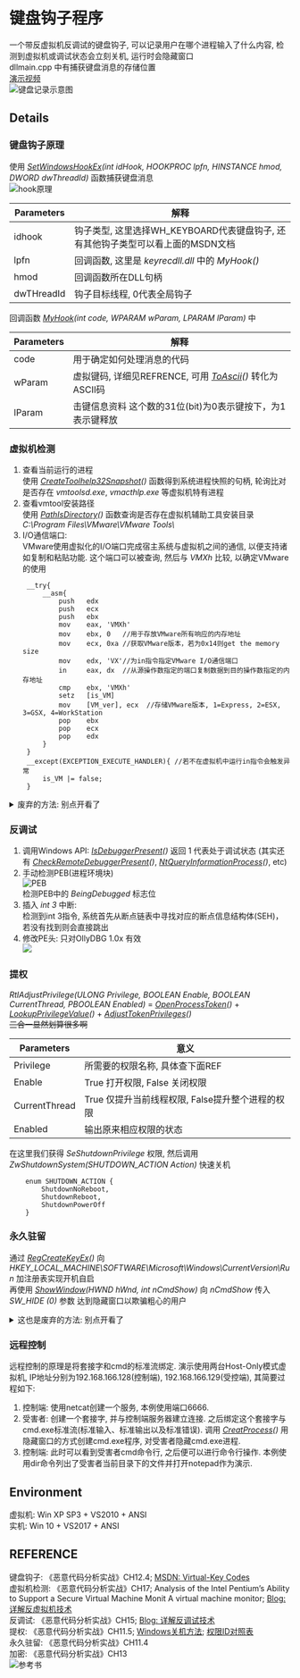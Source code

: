 # 键盘钩子程序
一个带反虚拟机反调试的键盘钩子, 可以记录用户在哪个进程输入了什么内容, 检测到虚拟机或调试状态会立刻关机, 运行时会隐藏窗口  
dllmain.cpp 中有捕获键盘消息的存储位置  
[演示视频](https://github.com/Marsman1996/PoSS/issues/12)  
![键盘记录示意图](./pic/test.png)  

## Details
### 键盘钩子原理
使用 *[SetWindowsHookEx](https://docs.microsoft.com/en-us/windows/desktop/api/winuser/nf-winuser-setwindowshookexa)(int idHook, HOOKPROC lpfn, HINSTANCE hmod, DWORD dwThreadId)* 函数捕获键盘消息  
![hook原理](./pic/hook.PNG)  

| Parameters | 解释                                                                            |
| ---------- | ------------------------------------------------------------------------------- |
| idhook     | 钩子类型, 这里选择WH_KEYBOARD代表键盘钩子, 还有其他钩子类型可以看上面的MSDN文档 |
| lpfn       | 回调函数, 这里是 *keyrecdll.dll* 中的 *MyHook()*                                |
| hmod       | 回调函数所在DLL句柄                                                             |
| dwTHreadId | 钩子目标线程, 0代表全局钩子                                                     |

回调函数 *[MyHook](https://msdn.microsoft.com/en-us/library/windows/desktop/ms644984%28v=vs.85%29.aspx?f=255&MSPPError=-2147217396)(int code, WPARAM wParam, LPARAM lParam)* 中  

| Parameters | 解释                                                          |
| ---------- | ------------------------------------------------------------- |
| code       | 用于确定如何处理消息的代码                                    |
| wParam     | 虚拟键码, 详细见REFRENCE, 可用 *[ToAscii][1]()* 转化为ASCII码 |
| lParam     | 击键信息资料 这个数的31位(bit)为0表示键按下，为1表示键释放    |

### 虚拟机检测
1. 查看当前运行的进程  
   使用 *[CreateToolhelp32Snapshot](https://docs.microsoft.com/zh-cn/windows/desktop/api/tlhelp32/nf-tlhelp32-createtoolhelp32snapshot)()* 函数得到系统进程快照的句柄, 轮询比对是否存在 *vmtoolsd.exe*, *vmacthlp.exe* 等虚拟机特有进程
2. 查看vmtool安装路径  
   使用 *[PathIsDirectory](https://docs.microsoft.com/zh-cn/windows/desktop/api/shlwapi/nf-shlwapi-pathisdirectorya)()* 函数查询是否存在虚拟机辅助工具安装目录 *C:\\Program Files\\VMware\\VMware Tools\\*
3. I/O通信端口:  
   VMware使用虚拟化的I/O端口完成宿主系统与虚拟机之间的通信, 以便支持诸如复制和粘贴功能. 这个端口可以被查询, 然后与 *VMXh* 比较, 以确定VMware的使用  
   ```
    __try{
        __asm{
            push   edx
            push   ecx
            push   ebx 
            mov    eax, 'VMXh'
            mov    ebx, 0   //用于存放VMware所有响应的内存地址
            mov    ecx, 0xa //获取VMware版本，若为0x14则get the memory size
            mov    edx, 'VX'//为in指令指定VMware I/O通信端口
            in     eax, dx  //从源操作数指定的端口复制数据到目的操作数指定的内存地址
            cmp    ebx, 'VMXh' 
            setz   [is_VM] 
            mov    [VM_ver], ecx  //存储VMware版本, 1=Express, 2=ESX, 3=GSX, 4=WorkStation
            pop    ebx
            pop    ecx
            pop    edx
        }
    }
    __except(EXCEPTION_EXECUTE_HANDLER){ //若不在虚拟机中运行in指令会触发异常
        is_VM |= false;
    }
   ```

<details>
    <summary>废弃的方法: 别点开看了</summary>
    <p> 
        <s>查看MAC</s>: 真实机器上也会有VMware网卡 </br>
        <s>Red Pill</s>: 多核机器可能会出现问题 </br>
        <s>No Pill</s>: 没生效? </br> 
        <s>str</s>: 没生效?
    </p>
</details>

### 反调试
1. 调用Windows API: 
   *[IsDebuggerPresent](https://msdn.microsoft.com/en-us/library/windows/desktop/ms680345%28v=vs.85%29.aspx?f=255&MSPPError=-2147217396)()* 
    返回 1 代表处于调试状态
   (其实还有 *[CheckRemoteDebuggerPresent](https://msdn.microsoft.com/en-us/library/windows/desktop/ms679280(v=vs.85).aspx)()*, 
   *[NtQueryInformationProcess](https://docs.microsoft.com/en-us/windows/desktop/api/winternl/nf-winternl-ntqueryinformationprocess)()*, etc)  
2. 手动检测PEB(进程环境块)  
   ![PEB](./pic/PEB.png)  
   检测PEB中的 *BeingDebugged* 标志位
3. 插入 *int 3* 中断:  
   检测到int 3指令, 系统首先从断点链表中寻找对应的断点信息结构体(SEH)，若没有找到则会直接跳出  
4. 修改PE头: 只对OllyDBG 1.0x 有效  
   ![](./pic/PE_exploit.png)
### 提权
*RtlAdjustPrivilege(ULONG Privilege, BOOLEAN Enable, BOOLEAN CurrentThread, PBOOLEAN Enabled)* = 
*[OpenProcessToken](https://docs.microsoft.com/en-us/windows/desktop/api/processthreadsapi/nf-processthreadsapi-openprocesstoken)()* + 
*[LookupPrivilegeValue](https://docs.microsoft.com/en-us/windows/desktop/api/winbase/nf-winbase-lookupprivilegevaluea)()* + 
*[AdjustTokenPrivileges](https://docs.microsoft.com/en-us/windows/desktop/api/securitybaseapi/nf-securitybaseapi-adjusttokenprivileges)()*  
~~三合一显然划算很多啊~~  

| Parameters    | 意义                                             |
| ------------- | ------------------------------------------------ |
| Privilege     | 所需要的权限名称, 具体查下面REF                  |
| Enable        | True 打开权限, False 关闭权限                    |
| CurrentThread | True 仅提升当前线程权限, False提升整个进程的权限 |
| Enabled       | 输出原来相应权限的状态                           |

在这里我们获得 *SeShutdownPrivilege* 权限, 然后调用 *ZwShutdownSystem(SHUTDOWN_ACTION Action)* 快速关机
```
    enum SHUTDOWN_ACTION {
        ShutdownNoReboot,
        ShutdownReboot,
        ShutdownPowerOff
    }
```
### 永久驻留
通过 *[RegCreateKeyEx](https://docs.microsoft.com/en-us/windows/desktop/api/winreg/nf-winreg-regcreatekeyexa)()* 向 *HKEY_LOCAL_MACHINE\\SOFTWARE\\Microsoft\\Windows\\CurrentVersion\\Run* 加注册表实现开机自启  
再使用 *[ShowWindow](https://docs.microsoft.com/en-us/windows/desktop/api/winuser/nf-winuser-showwindow)(HWND hWnd, int nCmdShow)* 向 *nCmdShow* 传入 *SW_HIDE (0)* 参数 达到隐藏窗口以欺骗粗心的用户

<details>
    <summary>这也是废弃的方法: 别点开看了</summary>
    <p> 
        ~~添加服务?~~ In windows 7 service cannot interact with user desktop. So it is impossible. [ref](https://stackoverflow.com/questions/16665852/keyboard-hook-as-a-windows-service)
    </p>
</details>

### 远程控制
远程控制的原理是将套接字和cmd的标准流绑定. 演示使用两台Host-Only模式虚拟机, IP地址分别为192.168.166.128(控制端), 192.168.166.129(受控端), 其简要过程如下:  
1. 控制端: 使用netcat创建一个服务, 本例使用端口6666.  
2. 受害者: 创建一个套接字, 并与控制端服务器建立连接. 之后绑定这个套接字与cmd.exe标准流(标准输入、标准输出以及标准错误). 调用 *[CreatProcess](https://docs.microsoft.com/zh-cn/windows/desktop/api/processthreadsapi/nf-processthreadsapi-createprocessa)()* 用隐藏窗口的方式创建cmd.exe程序, 对受害者隐藏cmd.exe进程.  
3. 控制端: 此时可以看到受害者cmd命令行, 之后便可以进行命令行操作. 本例使用dir命令列出了受害者当前目录下的文件并打开notepad作为演示.

## Environment
虚拟机: Win XP SP3 + VS2010 + ANSI  
实机: Win 10 + VS2017 + ANSI

## REFERENCE
键盘钩子: 《恶意代码分析实战》CH12.4; [MSDN: Virtual-Key Codes](https://docs.microsoft.com/en-us/windows/desktop/inputdev/virtual-key-codes)  
虚拟机检测: 《恶意代码分析实战》CH17; Analysis of the Intel Pentium’s Ability to Support a Secure Virtual Machine Monit A virtual machine monitor; [Blog: 详解反虚拟机技术](https://blog.csdn.net/qq_32400847/article/details/52830990)  
反调试: 《恶意代码分析实战》CH15; [Blog: 详解反调试技术](https://blog.csdn.net/qq_32400847/article/details/52798050)  
提权: 《恶意代码分析实战》CH11.5; [Windows关机方法](https://www.cnblogs.com/archen1983/archive/2010/10/26/1861925.html); [权限ID对照表](https://blog.csdn.net/zwfgdlc/article/details/52794551)  
永久驻留: 《恶意代码分析实战》CH11.4  
加密: 《恶意代码分析实战》CH13  
![参考书](./pic/refbook.PNG)

[1]: https://docs.microsoft.com/en-us/windows/desktop/api/winuser/nf-winuser-toascii "MSDN doc"
